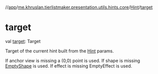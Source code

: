 //[app](../../../index.md)/[me.khruslan.tierlistmaker.presentation.utils.hints.core](../index.md)/[Hint](index.md)/[target](target.md)

# target

val [target](target.md): Target

Target of the current hint built from the [Hint](index.md) params.

If anchor view is missing a (0,0) point is used. If shape is missing [EmptyShape](../../me.khruslan.tierlistmaker.presentation.utils.hints.core.shapes/-empty-shape/index.md) is used. If effect is missing EmptyEffect is used.
